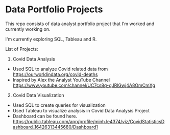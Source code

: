 # Data Portfolio Projects
This repo consists of data analyst portfolio project that I'm worked and currently working on.

I'm currently exploring SQL, Tableau and R. 

List of Projects:
1. Covid Data Analysis
- Used SQL to analyze Covid related data from https://ourworldindata.org/covid-deaths
- Inspired by Alex the Analyst YouTube Channel https://www.youtube.com/channel/UC7cs8q-gJRlGwj4A8OmCmXg
2. Covid Data Visualization
- Used SQL to create queries for visualization
- Used Tableau to visualize analysis in Covid Data Analysis Project 
- Dashboard can be found here. https://public.tableau.com/app/profile/minh.le4374/viz/CovidStatisticsDashboard_16426313445680/Dashboard1
